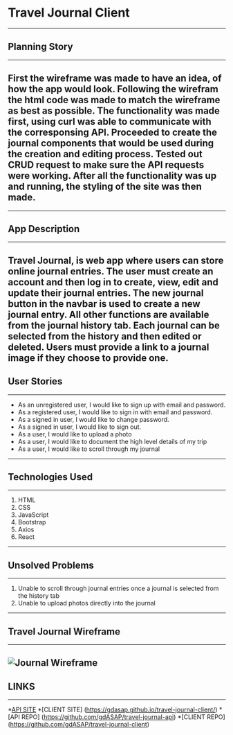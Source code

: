 # Travel Journal Client
---
## Planning Story
---
First the wireframe was made to have an idea, of how the app would look. Following the wirefram the html code was made to match the wireframe
as best as possible. The functionality was made first, using curl was able to communicate with the corresponsing API. Proceeded to create the journal components that would be used during the creation and editing process. Tested out CRUD request to make sure the API requests were working. After all the functionality was
up and running, the styling of the site was then made.
---
---
## App Description
---
Travel Journal, is web app where users can store online journal entries. The user must create an account and then log in to create, view, edit and update their journal entries. The new journal button in the navbar is used to create a new journal entry. All other functions are available from the journal history tab. Each journal can be selected from the history and then edited or deleted. Users must provide a link to a journal image if they choose to provide one.
---
## User Stories
---
* As an unregistered user, I would like to sign up with email and password.
* As a registered user, I would like to sign in with email and password.
* As a signed in user, I would like to change password.
* As a signed in user, I would like to sign out.
* As a user, I would like to upload a photo
* As a user, I would like to document the high level details of my trip
* As a user, I would like to scroll through my journal

---
## Technologies Used
---
1. HTML
2. CSS
3. JavaScript
4. Bootstrap
5. Axios
6. React
---
## Unsolved Problems
---
1. Unable to scroll through journal entries once a journal is selected from the history tab
2. Unable to upload photos directly into the journal
---
## Travel Journal Wireframe
---
![Journal Wireframe](https://media.git.generalassemb.ly/user/30427/files/e55a4400-183a-11eb-85c3-bbb88d6431bd)
---
## LINKS
---
*[API SITE](https://macabre-mansion-80824.herokuapp.com/)
*[CLIENT SITE] (https://gdasap.github.io/travel-journal-client/)
*[API REPO] (https://github.com/gdASAP/travel-journal-api)
*[CLIENT REPO] (https://github.com/gdASAP/travel-journal-client)
